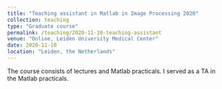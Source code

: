 ```yaml
---
title: "Teaching assistant in Matlab in Image Processing 2020"
collection: teaching
type: "Graduate course"
permalink: /teaching/2020-11-10-teaching-assistant
venue: "Online, Leiden University Medical Center"
date: 2020-11-10
location: "Leiden, the Netherlands"
---
```


The course consists of lectures and Matlab practicals. I served as a TA in the Matlab practicals.
